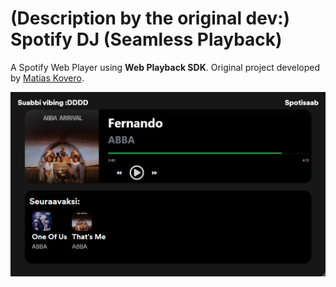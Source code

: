# (Description by the original dev:) Spotify DJ (Seamless Playback)
A Spotify Web Player using **Web Playback SDK**. Original project developed by [Matias Kovero](https://github.com/matias-kovero).

[![Preview](preview_new.png)](https://spotify-dj.vercel.app)

